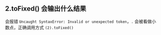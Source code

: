 ## 2.toFixed() 会输出什么结果

会报错 `Uncaught SyntaxError: Invalid or unexpected token`，`.` 会被看做小数点，正确调用方式 `(2).toFixed()`

